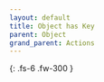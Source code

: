 ```yaml
---
layout: default
title: Object has Key
parent: Object
grand_parent: Actions
---
```

{: .fs-6 .fw-300 }
